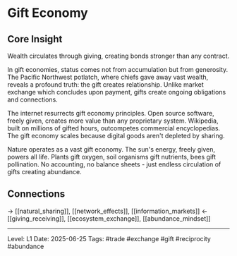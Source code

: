 # Gift Economy

## Core Insight
Wealth circulates through giving, creating bonds stronger than any contract.

In gift economies, status comes not from accumulation but from generosity. The Pacific Northwest potlatch, where chiefs gave away vast wealth, reveals a profound truth: the gift creates relationship. Unlike market exchange which concludes upon payment, gifts create ongoing obligations and connections.

The internet resurrects gift economy principles. Open source software, freely given, creates more value than any proprietary system. Wikipedia, built on millions of gifted hours, outcompetes commercial encyclopedias. The gift economy scales because digital goods aren't depleted by sharing.

Nature operates as a vast gift economy. The sun's energy, freely given, powers all life. Plants gift oxygen, soil organisms gift nutrients, bees gift pollination. No accounting, no balance sheets - just endless circulation of gifts creating abundance.

## Connections
→ [[natural_sharing]], [[network_effects]], [[information_markets]]
← [[giving_receiving]], [[ecosystem_exchange]], [[abundance_mindset]]

---
Level: L1
Date: 2025-06-25
Tags: #trade #exchange #gift #reciprocity #abundance